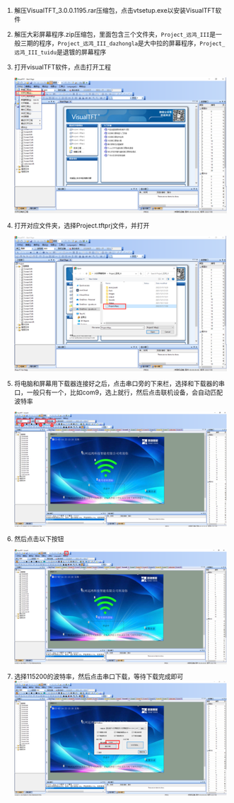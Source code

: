 1. 解压VisualTFT_3.0.0.1195.rar压缩包，点击vtsetup.exe以安装VisualTFT软件

2. 解压大彩屏幕程序.zip压缩包，里面包含三个文件夹，`Project_远鸿_III`是一般三期的程序，`Project_远鸿_III_dazhongla`是大中拉的屏幕程序，`Project_远鸿_III_tuidu`是退镀的屏幕程序

3. 打开visualTFT软件，点击打开工程

   ![image-20220513115121998](https://raw.githubusercontent.com/mowang111/image-hosting/master/typora_images/image-20220513115121998.png)

4. 打开对应文件夹，选择Project.tftprj文件，并打开

   ![image-20220513115229834](https://raw.githubusercontent.com/mowang111/image-hosting/master/typora_images/image-20220513115229834.png)

5. 将电脑和屏幕用下载器连接好之后，点击串口旁的下来栏，选择和下载器的串口，一般只有一个，比如com9，选上就行，然后点击联机设备，会自动匹配波特率

   ![image-20220214230139756](https://raw.githubusercontent.com/mowang111/image-hosting/master/typora_images/image-20220214230139756.png)

6. 然后点击以下按钮

   ![image-20220214225953750](https://raw.githubusercontent.com/mowang111/image-hosting/master/typora_images/image-20220214225953750.png)

7. 选择115200的波特率，然后点击串口下载，等待下载完成即可![image-20220214230429930](https://raw.githubusercontent.com/mowang111/image-hosting/master/typora_images/image-20220214230429930.png)